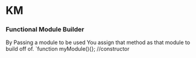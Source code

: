 # KM

### Functional Module Builder

By Passing a module to be used You assign that method as that module to build off of.
`function myModule(){}; //constructor